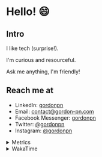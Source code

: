 # Hello! 😄

## Intro

I like tech (surprise!).

I'm curious and resourceful.

Ask me anything, I'm friendly!

## Reach me at

- LinkedIn: [gordonpn](https://www.linkedin.com/in/gordonpn/)
- Email: [contact@gordon-pn.com](mailto:contact@gordon-pn.com)
- Facebook Messenger: [gordonpn](https://www.messenger.com/t/Gordonpn)
- Twitter: [@gordonpn](https://twitter.com/Gordonpn)
- Instagram: [@gordonpn](https://www.instagram.com/gordonpn/)

<details>
  <summary>Metrics</summary>

  <img align="center" src="https://github.com/gordonpn/gordonpn/blob/master/github-metrics.svg" alt="GitHub Metrics">

</details>

<details>
  <summary>WakaTime</summary>

  <!--START_SECTION:waka-->
📊 **This Week I Spent My Time On** 

```text
💬 Programming Languages: 
Java                     9 hrs 54 mins       ███████████░░░░░░░░░░░░░░   44.39 % 
TypeScript               5 hrs 56 mins       ███████░░░░░░░░░░░░░░░░░░   26.59 % 
JSON                     2 hrs 19 mins       ███░░░░░░░░░░░░░░░░░░░░░░   10.41 % 
Brazil Dependency Config 1 hr 30 mins        ██░░░░░░░░░░░░░░░░░░░░░░░   06.73 % 
YAML                     52 mins             █░░░░░░░░░░░░░░░░░░░░░░░░   03.90 % 

🔥 Editors: 
IntelliJ IDEA            12 hrs 2 mins       █████████████░░░░░░░░░░░░   53.90 % 
VS Code                  10 hrs 17 mins      ████████████░░░░░░░░░░░░░   46.10 % 
```


 Last Updated on 07/09/2024 10:22:00 UTC
<!--END_SECTION:waka-->
</details>

